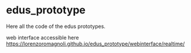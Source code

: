 # edus_prototype

Here all the code of the edus prototypes.

web interface accessible here 
https://lorenzoromagnoli.github.io/edus_prototype/webinterface/realtime/
